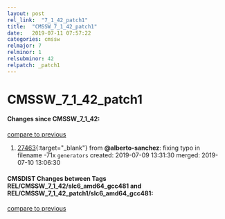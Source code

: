 ```yaml
---
layout: post
rel_link:  "7_1_42_patch1"
title:  "CMSSW_7_1_42_patch1"
date:   2019-07-11 07:57:22
categories: cmssw
relmajor: 7
relminor: 1
relsubminor: 42
relpatch: _patch1
---
```


# CMSSW_7_1_42_patch1
#### Changes since CMSSW_7_1_42:
[compare to previous](https://github.com/cms-sw/cmssw/compare/CMSSW_7_1_42...CMSSW_7_1_42_patch1)



1. [27463](http://github.com/cms-sw/cmssw/pull/27463){:target="_blank"}  from **@alberto-sanchez**: fixing typo in filename -71x `generators`  created: 2019-07-09 13:31:30 merged: 2019-07-10 13:06:30



#### CMSDIST Changes between Tags REL/CMSSW_7_1_42/slc6_amd64_gcc481 and REL/CMSSW_7_1_42_patch1/slc6_amd64_gcc481:
[compare to previous](https://github.com/cms-sw/cmsdist/compare/REL/CMSSW_7_1_42/slc6_amd64_gcc481...REL/CMSSW_7_1_42_patch1/slc6_amd64_gcc481)



